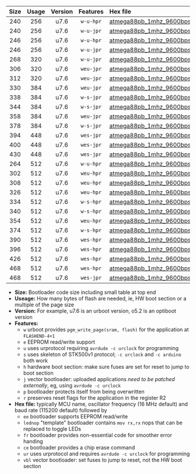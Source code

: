|Size|Usage|Version|Features|Hex file|
|:-:|:-:|:-:|:-:|:--|
|240|256|u7.6|`w-u-hpr`|[atmega88pb_1mhz_9600bps_ur.hex](https://raw.githubusercontent.com/stefanrueger/urboot/main//atmega88pb_1mhz_9600bps_ur.hex)|
|240|256|u7.6|`w-u-jpr`|[atmega88pb_1mhz_9600bps_ur_vbl.hex](https://raw.githubusercontent.com/stefanrueger/urboot/main//atmega88pb_1mhz_9600bps_ur_vbl.hex)|
|246|256|u7.6|`w-u-hpr`|[atmega88pb_1mhz_9600bps_lednop_ur.hex](https://raw.githubusercontent.com/stefanrueger/urboot/main//atmega88pb_1mhz_9600bps_lednop_ur.hex)|
|246|256|u7.6|`w-u-jpr`|[atmega88pb_1mhz_9600bps_lednop_ur_vbl.hex](https://raw.githubusercontent.com/stefanrueger/urboot/main//atmega88pb_1mhz_9600bps_lednop_ur_vbl.hex)|
|268|320|u7.6|`w-u-jpr`|[atmega88pb_1mhz_9600bps_lednop_fr_ur_vbl.hex](https://raw.githubusercontent.com/stefanrueger/urboot/main//atmega88pb_1mhz_9600bps_lednop_fr_ur_vbl.hex)|
|306|320|u7.6|`weu-jpr`|[atmega88pb_1mhz_9600bps_ee_ur_vbl.hex](https://raw.githubusercontent.com/stefanrueger/urboot/main//atmega88pb_1mhz_9600bps_ee_ur_vbl.hex)|
|312|320|u7.6|`weu-jpr`|[atmega88pb_1mhz_9600bps_ee_lednop_ur_vbl.hex](https://raw.githubusercontent.com/stefanrueger/urboot/main//atmega88pb_1mhz_9600bps_ee_lednop_ur_vbl.hex)|
|330|384|u7.6|`weu-jpr`|[atmega88pb_1mhz_9600bps_ee_lednop_fr_ur_vbl.hex](https://raw.githubusercontent.com/stefanrueger/urboot/main//atmega88pb_1mhz_9600bps_ee_lednop_fr_ur_vbl.hex)|
|338|384|u7.6|`w-s-jpr`|[atmega88pb_1mhz_9600bps_vbl.hex](https://raw.githubusercontent.com/stefanrueger/urboot/main//atmega88pb_1mhz_9600bps_vbl.hex)|
|344|384|u7.6|`w-s-jpr`|[atmega88pb_1mhz_9600bps_lednop_vbl.hex](https://raw.githubusercontent.com/stefanrueger/urboot/main//atmega88pb_1mhz_9600bps_lednop_vbl.hex)|
|358|384|u7.6|`weu-jpr`|[atmega88pb_1mhz_9600bps_ee_lednop_fr_ce_ur_vbl.hex](https://raw.githubusercontent.com/stefanrueger/urboot/main//atmega88pb_1mhz_9600bps_ee_lednop_fr_ce_ur_vbl.hex)|
|378|384|u7.6|`w-s-jpr`|[atmega88pb_1mhz_9600bps_lednop_fr_vbl.hex](https://raw.githubusercontent.com/stefanrueger/urboot/main//atmega88pb_1mhz_9600bps_lednop_fr_vbl.hex)|
|394|448|u7.6|`wes-jpr`|[atmega88pb_1mhz_9600bps_ee_vbl.hex](https://raw.githubusercontent.com/stefanrueger/urboot/main//atmega88pb_1mhz_9600bps_ee_vbl.hex)|
|400|448|u7.6|`wes-jpr`|[atmega88pb_1mhz_9600bps_ee_lednop_vbl.hex](https://raw.githubusercontent.com/stefanrueger/urboot/main//atmega88pb_1mhz_9600bps_ee_lednop_vbl.hex)|
|430|448|u7.6|`wes-jpr`|[atmega88pb_1mhz_9600bps_ee_lednop_fr_vbl.hex](https://raw.githubusercontent.com/stefanrueger/urboot/main//atmega88pb_1mhz_9600bps_ee_lednop_fr_vbl.hex)|
|264|512|u7.6|`w-u-hpr`|[atmega88pb_1mhz_9600bps_lednop_fr_ur.hex](https://raw.githubusercontent.com/stefanrueger/urboot/main//atmega88pb_1mhz_9600bps_lednop_fr_ur.hex)|
|302|512|u7.6|`weu-hpr`|[atmega88pb_1mhz_9600bps_ee_ur.hex](https://raw.githubusercontent.com/stefanrueger/urboot/main//atmega88pb_1mhz_9600bps_ee_ur.hex)|
|308|512|u7.6|`weu-hpr`|[atmega88pb_1mhz_9600bps_ee_lednop_ur.hex](https://raw.githubusercontent.com/stefanrueger/urboot/main//atmega88pb_1mhz_9600bps_ee_lednop_ur.hex)|
|326|512|u7.6|`weu-hpr`|[atmega88pb_1mhz_9600bps_ee_lednop_fr_ur.hex](https://raw.githubusercontent.com/stefanrueger/urboot/main//atmega88pb_1mhz_9600bps_ee_lednop_fr_ur.hex)|
|334|512|u7.6|`w-s-hpr`|[atmega88pb_1mhz_9600bps.hex](https://raw.githubusercontent.com/stefanrueger/urboot/main//atmega88pb_1mhz_9600bps.hex)|
|340|512|u7.6|`w-s-hpr`|[atmega88pb_1mhz_9600bps_lednop.hex](https://raw.githubusercontent.com/stefanrueger/urboot/main//atmega88pb_1mhz_9600bps_lednop.hex)|
|354|512|u7.6|`weu-hpr`|[atmega88pb_1mhz_9600bps_ee_lednop_fr_ce_ur.hex](https://raw.githubusercontent.com/stefanrueger/urboot/main//atmega88pb_1mhz_9600bps_ee_lednop_fr_ce_ur.hex)|
|374|512|u7.6|`w-s-hpr`|[atmega88pb_1mhz_9600bps_lednop_fr.hex](https://raw.githubusercontent.com/stefanrueger/urboot/main//atmega88pb_1mhz_9600bps_lednop_fr.hex)|
|390|512|u7.6|`wes-hpr`|[atmega88pb_1mhz_9600bps_ee.hex](https://raw.githubusercontent.com/stefanrueger/urboot/main//atmega88pb_1mhz_9600bps_ee.hex)|
|396|512|u7.6|`wes-hpr`|[atmega88pb_1mhz_9600bps_ee_lednop.hex](https://raw.githubusercontent.com/stefanrueger/urboot/main//atmega88pb_1mhz_9600bps_ee_lednop.hex)|
|426|512|u7.6|`wes-hpr`|[atmega88pb_1mhz_9600bps_ee_lednop_fr.hex](https://raw.githubusercontent.com/stefanrueger/urboot/main//atmega88pb_1mhz_9600bps_ee_lednop_fr.hex)|
|468|512|u7.6|`wes-hpr`|[atmega88pb_1mhz_9600bps_ee_lednop_fr_ce.hex](https://raw.githubusercontent.com/stefanrueger/urboot/main//atmega88pb_1mhz_9600bps_ee_lednop_fr_ce.hex)|
|468|512|u7.6|`wes-jpr`|[atmega88pb_1mhz_9600bps_ee_lednop_fr_ce_vbl.hex](https://raw.githubusercontent.com/stefanrueger/urboot/main//atmega88pb_1mhz_9600bps_ee_lednop_fr_ce_vbl.hex)|

- **Size:** Bootloader code size including small table at top end
- **Useage:** How many bytes of flash are needed, ie, HW boot section or a multiple of the page size
- **Version:** For example, u7.6 is an urboot version, o5.2 is an optiboot version
- **Features:**
  + `w` urboot provides `pgm_write_page(sram, flash)` for the application at `FLASHEND-4+1`
  + `e` EEPROM read/write support
  + `u` uses urprotocol requiring `avrdude -c urclock` for programming
  + `s` uses skeleton of STK500v1 protocol; `-c urclock` and `-c arduino` both work
  + `h` hardware boot section: make sure fuses are set for reset to jump to boot section
  + `j` vector bootloader: uploaded applications *need to be patched externally*, eg, using `avrdude -c urclock`
  + `p` bootloader protects itself from being overwritten
  + `r` preserves reset flags for the application in the register R2
- **Hex file:** typically MCU name, oscillator frequency (16 MHz default) and baud rate (115200 default) followed by
  + `ee` bootloader supports EEPROM read/write
  + `lednop` "template" bootloader contains `mov rx,rx` nops that can be replaced to toggle LEDs
  + `fr` bootloader provides non-essential code for smoother error handing
  + `ce` bootloader provides a chip erase command
  + `ur` uses urprotocol and requires `avrdude -c urclock` for programming
  + `vbl` vector bootloader: set fuses to jump to reset, not the HW boot section
